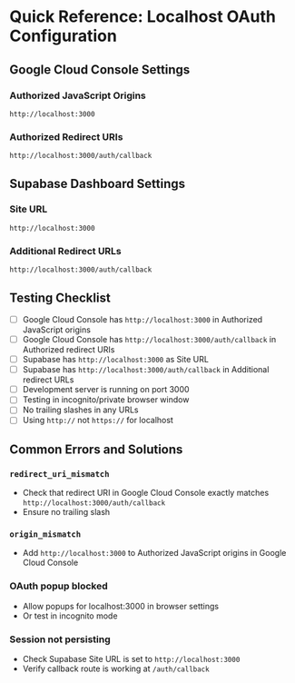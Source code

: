 # Quick Reference: Localhost OAuth Configuration

## Google Cloud Console Settings

### Authorized JavaScript Origins
```
http://localhost:3000
```

### Authorized Redirect URIs  
```
http://localhost:3000/auth/callback
```

## Supabase Dashboard Settings

### Site URL
```
http://localhost:3000
```

### Additional Redirect URLs
```
http://localhost:3000/auth/callback
```

## Testing Checklist

- [ ] Google Cloud Console has `http://localhost:3000` in Authorized JavaScript origins
- [ ] Google Cloud Console has `http://localhost:3000/auth/callback` in Authorized redirect URIs
- [ ] Supabase has `http://localhost:3000` as Site URL
- [ ] Supabase has `http://localhost:3000/auth/callback` in Additional redirect URLs
- [ ] Development server is running on port 3000
- [ ] Testing in incognito/private browser window
- [ ] No trailing slashes in any URLs
- [ ] Using `http://` not `https://` for localhost

## Common Errors and Solutions

### `redirect_uri_mismatch`
- Check that redirect URI in Google Cloud Console exactly matches `http://localhost:3000/auth/callback`
- Ensure no trailing slash

### `origin_mismatch`  
- Add `http://localhost:3000` to Authorized JavaScript origins in Google Cloud Console

### OAuth popup blocked
- Allow popups for localhost:3000 in browser settings
- Or test in incognito mode

### Session not persisting
- Check Supabase Site URL is set to `http://localhost:3000`
- Verify callback route is working at `/auth/callback` 